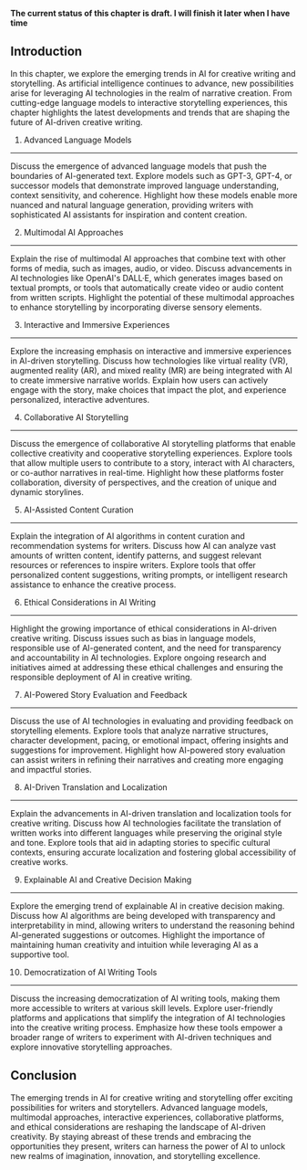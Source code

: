 **The current status of this chapter is draft. I will finish it later when I have time**

Introduction
------------

In this chapter, we explore the emerging trends in AI for creative writing and storytelling. As artificial intelligence continues to advance, new possibilities arise for leveraging AI technologies in the realm of narrative creation. From cutting-edge language models to interactive storytelling experiences, this chapter highlights the latest developments and trends that are shaping the future of AI-driven creative writing.

1. Advanced Language Models
---------------------------

Discuss the emergence of advanced language models that push the boundaries of AI-generated text. Explore models such as GPT-3, GPT-4, or successor models that demonstrate improved language understanding, context sensitivity, and coherence. Highlight how these models enable more nuanced and natural language generation, providing writers with sophisticated AI assistants for inspiration and content creation.

2. Multimodal AI Approaches
---------------------------

Explain the rise of multimodal AI approaches that combine text with other forms of media, such as images, audio, or video. Discuss advancements in AI technologies like OpenAI's DALL·E, which generates images based on textual prompts, or tools that automatically create video or audio content from written scripts. Highlight the potential of these multimodal approaches to enhance storytelling by incorporating diverse sensory elements.

3. Interactive and Immersive Experiences
----------------------------------------

Explore the increasing emphasis on interactive and immersive experiences in AI-driven storytelling. Discuss how technologies like virtual reality (VR), augmented reality (AR), and mixed reality (MR) are being integrated with AI to create immersive narrative worlds. Explain how users can actively engage with the story, make choices that impact the plot, and experience personalized, interactive adventures.

4. Collaborative AI Storytelling
--------------------------------

Discuss the emergence of collaborative AI storytelling platforms that enable collective creativity and cooperative storytelling experiences. Explore tools that allow multiple users to contribute to a story, interact with AI characters, or co-author narratives in real-time. Highlight how these platforms foster collaboration, diversity of perspectives, and the creation of unique and dynamic storylines.

5. AI-Assisted Content Curation
-------------------------------

Explain the integration of AI algorithms in content curation and recommendation systems for writers. Discuss how AI can analyze vast amounts of written content, identify patterns, and suggest relevant resources or references to inspire writers. Explore tools that offer personalized content suggestions, writing prompts, or intelligent research assistance to enhance the creative process.

6. Ethical Considerations in AI Writing
---------------------------------------

Highlight the growing importance of ethical considerations in AI-driven creative writing. Discuss issues such as bias in language models, responsible use of AI-generated content, and the need for transparency and accountability in AI technologies. Explore ongoing research and initiatives aimed at addressing these ethical challenges and ensuring the responsible deployment of AI in creative writing.

7. AI-Powered Story Evaluation and Feedback
-------------------------------------------

Discuss the use of AI technologies in evaluating and providing feedback on storytelling elements. Explore tools that analyze narrative structures, character development, pacing, or emotional impact, offering insights and suggestions for improvement. Highlight how AI-powered story evaluation can assist writers in refining their narratives and creating more engaging and impactful stories.

8. AI-Driven Translation and Localization
-----------------------------------------

Explain the advancements in AI-driven translation and localization tools for creative writing. Discuss how AI technologies facilitate the translation of written works into different languages while preserving the original style and tone. Explore tools that aid in adapting stories to specific cultural contexts, ensuring accurate localization and fostering global accessibility of creative works.

9. Explainable AI and Creative Decision Making
----------------------------------------------

Explore the emerging trend of explainable AI in creative decision making. Discuss how AI algorithms are being developed with transparency and interpretability in mind, allowing writers to understand the reasoning behind AI-generated suggestions or outcomes. Highlight the importance of maintaining human creativity and intuition while leveraging AI as a supportive tool.

10. Democratization of AI Writing Tools
---------------------------------------

Discuss the increasing democratization of AI writing tools, making them more accessible to writers at various skill levels. Explore user-friendly platforms and applications that simplify the integration of AI technologies into the creative writing process. Emphasize how these tools empower a broader range of writers to experiment with AI-driven techniques and explore innovative storytelling approaches.

Conclusion
----------

The emerging trends in AI for creative writing and storytelling offer exciting possibilities for writers and storytellers. Advanced language models, multimodal approaches, interactive experiences, collaborative platforms, and ethical considerations are reshaping the landscape of AI-driven creativity. By staying abreast of these trends and embracing the opportunities they present, writers can harness the power of AI to unlock new realms of imagination, innovation, and storytelling excellence.
